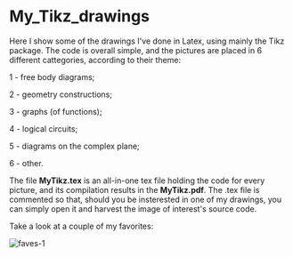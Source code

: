 # My_Tikz_drawings

Here I show some of the drawings I've done in Latex, using mainly the Tikz package. The code is overall simple, and the pictures are placed in 6 
different cattegories, according to their theme:

1 - free body diagrams; 

2 - geometry constructions;

3 - graphs (of functions);

4 - logical circuits;

5 - diagrams on the complex plane;

6 - other.

The file **MyTikz.tex** is an all-in-one tex file holding the code for every picture, and its compilation results in the **MyTikz.pdf**.
The .tex file is commented so that, should you be insterested in one of my drawings, you can simply open it and harvest the image of interest's source code.

Take a look at a couple of my favorites:

![faves-1](https://user-images.githubusercontent.com/85200523/122643920-d8030a00-d0e8-11eb-9af9-1315f7203f3d.png)

